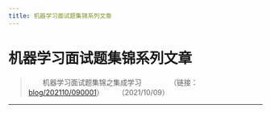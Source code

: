 ```yaml
---
title: 机器学习面试题集锦系列文章
---
```


# 机器学习面试题集锦系列文章

<script type="text/javascript" src="/include/head.js"></script>

> &emsp;&emsp;机器学习面试题集锦之集成学习&emsp;&emsp;&emsp;&emsp;（链接：<a href="https://www.dywan.xyz/program/blog/202110/090001">blog/202110/090001</a>）&emsp;&emsp;（2021/10/09）

---

<script type="text/javascript" src="/include/tail.js"></script>

